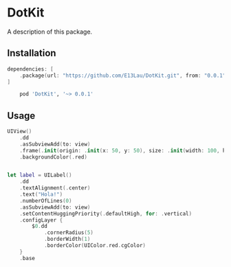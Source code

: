 # DotKit

A description of this package.

## Installation

```swift
dependencies: [
    .package(url: "https://github.com/E13Lau/DotKit.git", from: "0.0.1"),
]
```

```ruby
    pod 'DotKit', '~> 0.0.1'
```

## Usage

```swift
UIView()
    .dd
    .asSubviewAdd(to: view)
    .frame(.init(origin: .init(x: 50, y: 50), size: .init(width: 100, height: 100)))
    .backgroundColor(.red)


let label = UILabel()
    .dd
    .textAlignment(.center)
    .text("Hola!")
    .numberOfLines(0)
    .asSubviewAdd(to: view)
    .setContentHuggingPriority(.defaultHigh, for: .vertical)
    .configLayer {
        $0.dd
            .cornerRadius(5)
            .borderWidth(1)
            .borderColor(UIColor.red.cgColor)
    }
    .base
```

